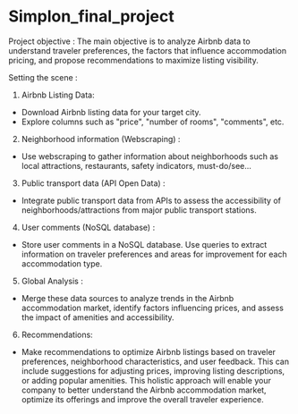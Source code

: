 # Simplon_final_project

Project objective :
The main objective is to analyze Airbnb data to understand traveler preferences, the
factors that influence accommodation pricing, and propose recommendations to
maximize listing visibility.


Setting the scene :
1. Airbnb Listing Data:
- Download Airbnb listing data for your target city.
- Explore columns such as "price", "number of rooms", "comments", etc.
2. Neighborhood information (Webscraping) :
- Use webscraping to gather information about neighborhoods such as local
attractions, restaurants, safety indicators, must-do/see...
3. Public transport data (API Open Data) :
- Integrate public transport data from APIs to assess the accessibility of
neighborhoods/attractions from major public transport stations.
4. User comments (NoSQL database) :
- Store user comments in a NoSQL database. Use queries to extract information on
traveler preferences and areas for improvement for each accommodation type.
5. Global Analysis :
- Merge these data sources to analyze trends in the Airbnb accommodation
market, identify factors influencing prices, and assess the impact of amenities and
accessibility.
6. Recommendations:
- Make recommendations to optimize Airbnb listings based on traveler
preferences, neighborhood characteristics, and user feedback. This can include
suggestions for adjusting prices, improving listing descriptions, or adding popular
amenities.
This holistic approach will enable your company to better understand the Airbnb
accommodation market, optimize its offerings and improve the overall traveler
experience.
